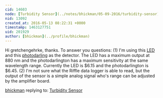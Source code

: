 ```yaml
---
cid: 14603
node: [Turbidity Sensor](../notes/bhickman/05-09-2016/turbidity-sensor)
nid: 13092
created_at: 2016-05-13 08:22:31 +0000
timestamp: 1463127751
uid: 201929
author: [bhickman](../profile/bhickman)
---
```


Hi gretchengehrke, thanks. To answer you questions: (1) I'm using this [LED](https://www.digikey.com/product-detail/en/honeywell-sensing-and-productivity-solutions/SE5470-004/480-1984-ND/679395) and this [photodarling](https://www.digikey.com/product-detail/en/honeywell-sensing-and-productivity-solutions/SD3410-002/480-5622-ND/2513149) as the detector. The LED has a maximum output at 880 nm and the photodarlington has a maximum sensitivity at the same wavelength range. Currently the LED is $6.15 and the photodarlington is $6.45. (2) I'm not sure what the Riffle data logger is able to read, but the output of the sensor is a simple analog signal who's range can be adjusted by the amplifier board. 

[bhickman](../profile/bhickman) replying to: [Turbidity Sensor](../notes/bhickman/05-09-2016/turbidity-sensor)

